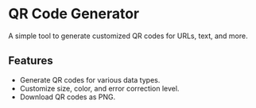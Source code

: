 # QR Code Generator

A simple tool to generate customized QR codes for URLs, text, and more.

## Features
- Generate QR codes for various data types.
- Customize size, color, and error correction level.
- Download QR codes as PNG.
